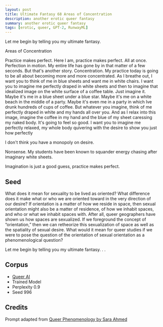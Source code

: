 ```yaml
---
layout: post
title: Ultimate Fantasy 68 Areas of Concentration
description: another erotic queer fantasy
summary: another erotic queer fantasy
tags: [erotic, queer, GPT-2, RunwayML]
---
```


Let me begin by telling you my ultimate fantasy.

Areas of Concentration

Practice makes perfect. Here I am, practice makes perfect. All at once. Perfection in motion. My entire life has gone by in that matter of a few seconds. But that's another story. Concentration. My practice today is going to be all about becoming more and more concentrated. As I breathe out, I want you to think of me in blue sheets and want me in white chairs. I want you to imagine me perfectly draped in white sheets and then to imagine that idealized image on the white surface of a coffee table. Just imagine it. Maybe it's me in a blue sheet under a blue star. Maybe it's me on a white beach in the middle of a party. Maybe it's even me in a party in which Ive drunk hundreds of cups of coffee. But whatever you imagine, think of me perfectly draped in white and my hands all over you. And as I relax into this image, imagine the coffee in my hand and the blue of my sheet caressing my naked body. It's going to feel so good. I want you to imagine me perfectly relaxed, my whole body quivering with the desire to show you just how perfectly

I don't think you have a monopoly on desire.

Nonsense. My students have been known to squander energy chasing after imaginary white sheets.

Imagination is just a good guess, practice makes perfect.


## Seed

What does it mean for sexuality to be lived as oriented? What difference does it make what or who we are oriented toward in the very direction of our desire? If orientation is a matter of how we reside in space, then sexual orientation might also be a matter of residence, of how we inhabit spaces, and who or what we inhabit spaces with. After all, queer geographers have shown us how spaces are sexualized. If we foreground the concept of “orientation,” then we can retheorize this sexualization of space as well as the spatiality of sexual desire. What would it mean for queer studies if we were to pose the question of the orientation of sexual orientation as a phenomenological question?

Let me begin by telling you my ultimate fantasy. . .

## Corpus

- [Queer AI](/queerai)
- Trained Model
- Perplexity 0.9
- Seed 996

## Credits

Prompt adapted from [Queer Phenomenology by Sara Ahmed](https://www.dukeupress.edu/queer-phenomenology)
